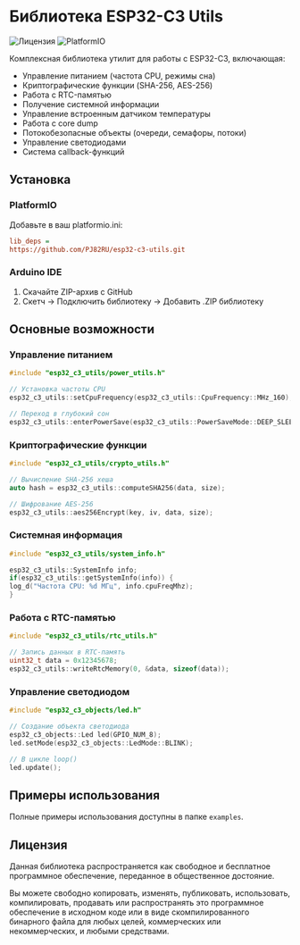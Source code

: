 # Библиотека ESP32-C3 Utils

![Лицензия](https://img.shields.io/badge/license-Unlicense-blue.svg)
![PlatformIO](https://img.shields.io/badge/platform-ESP32--C3-green.svg)

Комплексная библиотека утилит для работы с ESP32-C3, включающая:

- Управление питанием (частота CPU, режимы сна)
- Криптографические функции (SHA-256, AES-256)
- Работа с RTC-памятью
- Получение системной информации
- Управление встроенным датчиком температуры
- Работа с core dump
- Потокобезопасные объекты (очереди, семафоры, потоки)
- Управление светодиодами
- Система callback-функций

## Установка

### PlatformIO
Добавьте в ваш platformio.ini:
```ini
lib_deps =
https://github.com/PJ82RU/esp32-c3-utils.git
```

### Arduino IDE
1. Скачайте ZIP-архив с GitHub
2. Скетч → Подключить библиотеку → Добавить .ZIP библиотеку

## Основные возможности

### Управление питанием
```cpp
#include "esp32_c3_utils/power_utils.h"

// Установка частоты CPU
esp32_c3_utils::setCpuFrequency(esp32_c3_utils::CpuFrequency::MHz_160);

// Переход в глубокий сон
esp32_c3_utils::enterPowerSave(esp32_c3_utils::PowerSaveMode::DEEP_SLEEP);
```

### Криптографические функции
```cpp
#include "esp32_c3_utils/crypto_utils.h"

// Вычисление SHA-256 хеша
auto hash = esp32_c3_utils::computeSHA256(data, size);

// Шифрование AES-256
esp32_c3_utils::aes256Encrypt(key, iv, data, size);
```

### Системная информация
```cpp
#include "esp32_c3_utils/system_info.h"

esp32_c3_utils::SystemInfo info;
if(esp32_c3_utils::getSystemInfo(info)) {
log_d("Частота CPU: %d МГц", info.cpuFreqMhz);
}
```

### Работа с RTC-памятью
```cpp
#include "esp32_c3_utils/rtc_utils.h"

// Запись данных в RTC-память
uint32_t data = 0x12345678;
esp32_c3_utils::writeRtcMemory(0, &data, sizeof(data));
```

### Управление светодиодом
```cpp
#include "esp32_c3_objects/led.h"

// Создание объекта светодиода
esp32_c3_objects::Led led(GPIO_NUM_8);
led.setMode(esp32_c3_objects::LedMode::BLINK);

// В цикле loop()
led.update();
```

## Примеры использования

Полные примеры использования доступны в папке `examples`.

## Лицензия

Данная библиотека распространяется как свободное и бесплатное программное обеспечение, переданное в общественное достояние.

Вы можете свободно копировать, изменять, публиковать, использовать, компилировать, продавать или распространять это программное обеспечение в исходном коде или в виде скомпилированного бинарного файла для любых целей, коммерческих или некоммерческих, и любыми средствами.